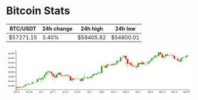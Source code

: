 # Bitcoin Stats

BTC/USDT|24h change|24h high|24h low|
|---|---|---|---|
|$57271.15|3.40%|$58405.82|$54800.01|

<img src="./chart.svg">
